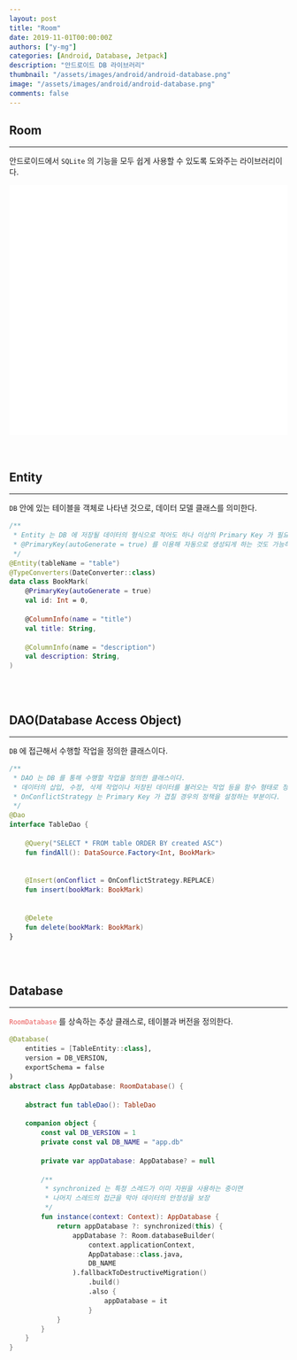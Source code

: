 ```yaml
---
layout: post
title: "Room"
date: 2019-11-01T00:00:00Z
authors: ["y-mg"]
categories: [Android, Database, Jetpack]
description: "안드로이드 DB 라이브러리"
thumbnail: "/assets/images/android/android-database.png"
image: "/assets/images/android/android-database.png"
comments: false
---
```


## Room
***
안드로이드에서 `SQLite` 의 기능을 모두 쉽게 사용할 수 있도록 도와주는 라이브러리이다.
<br/>

<div style="
background-color: #ffffff;
background-image: url(/assets/images/android/database/room.png);
background-size: contain;
background-repeat: no-repeat;
background-position: center center;
">
<img src="/assets/images/android/database/room.png" style="visibility: hidden;" />
</div>
<br>
<br>



## Entity
***
`DB` 안에 있는 테이블을 객체로 나타낸 것으로, 데이터 모델 클래스를 의미한다.
<br/>

```kotlin
/**
 * Entity 는 DB 에 저장될 데이터의 형식으로 적어도 하나 이상의 Primary Key 가 필요하다.
 * @PrimaryKey(autoGenerate = true) 를 이용해 자동으로 생성되게 하는 것도 가능하다.
 */
@Entity(tableName = "table")
@TypeConverters(DateConverter::class)
data class BookMark(
    @PrimaryKey(autoGenerate = true)
    val id: Int = 0,

    @ColumnInfo(name = "title")
    val title: String,

    @ColumnInfo(name = "description")
    val description: String,
)
```
<br/>
<br/>



## DAO(Database Access Object)
***
`DB` 에 접근해서 수행할 작업을 정의한 클래스이다.
<br/>

```kotlin
/**
 * DAO 는 DB 를 통해 수행할 작업을 정의한 클래스이다.
 * 데이터의 삽입, 수정, 삭제 작업이나 저장된 데이터를 불러오는 작업 등을 함수 형태로 정의한다.
 * OnConflictStrategy 는 Primary Key 가 겹칠 경우의 정책을 설정하는 부분이다.
 */
@Dao
interface TableDao {

    @Query("SELECT * FROM table ORDER BY created ASC")
    fun findAll(): DataSource.Factory<Int, BookMark>


    @Insert(onConflict = OnConflictStrategy.REPLACE)
    fun insert(bookMark: BookMark)


    @Delete
    fun delete(bookMark: BookMark)
}
```
<br/>
<br/>



## Database
***
<code style="color: #eb5657;">RoomDatabase</code> 를 상속하는 추상 클래스로, 테이블과 버전을 정의한다.
<br/>

```kotlin
@Database(
    entities = [TableEntity::class],
    version = DB_VERSION,
    exportSchema = false
)
abstract class AppDatabase: RoomDatabase() {

    abstract fun tableDao(): TableDao

    companion object {
        const val DB_VERSION = 1
        private const val DB_NAME = "app.db"

        private var appDatabase: AppDatabase? = null
				
		/**
         * synchronized 는 특정 스레드가 이미 자원을 사용하는 중이면
         * 나머지 스레드의 접근을 막아 데이터의 안정성을 보장
         */
        fun instance(context: Context): AppDatabase {
            return appDatabase ?: synchronized(this) {
                appDatabase ?: Room.databaseBuilder(
                    context.applicationContext,
                    AppDatabase::class.java,
                    DB_NAME
                ).fallbackToDestructiveMigration()
                    .build()
                    .also {
                        appDatabase = it
                    }
            }
        }
    }
}
```